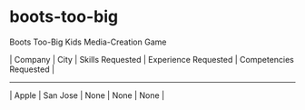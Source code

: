 boots-too-big
=============

Boots Too-Big Kids Media-Creation Game


| Company | City | Skills Requested | Experience Requested | Competencies Requested |
____________
| Apple | San Jose | None | None | None |
